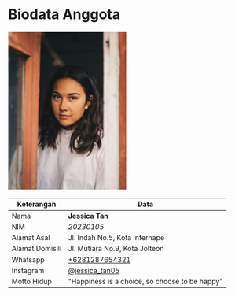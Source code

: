 # Biodata Anggota

![Foto](./20230105_foto.png)

| Keterangan      | Data |
| --------------- | ---- |
| Nama            | **Jessica Tan** |
| NIM             | *20230105* |
| Alamat Asal     | Jl. Indah No.5, Kota Infernape |
| Alamat Domisili | Jl. Mutiara No.9, Kota Jolteon |
| Whatsapp        | [+6281287654321](https://wa.me/+6281287654321) |
| Instagram       | [@jessica_tan05](https://instagram.com/jessica_tan05) |
| Motto Hidup     | "Happiness is a choice, so choose to be happy" |

